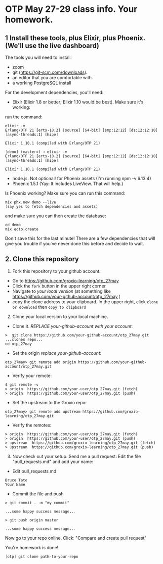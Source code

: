 # OTP May 27-29 class info. Your homework. 

## 1 Install these tools, plus Elixir, plus Phoenix. (We'll use the live dashboard)

The tools you will need to install: 

- zoom 
- git (https://git-scm.com/downloads). 
- an editor that you are comfortable with. 
- a working PostgreSQL install

For the development dependencies, you'll need: 

- Elixir (Elixir 1.8 or better; Elixir 1.10 would be best). Make sure it's working: 

run the command: 

```
elixir -v
Erlang/OTP 21 [erts-10.2] [source] [64-bit] [smp:12:12] [ds:12:12:10] [async-threads:1] [hipe]

Elixir 1.10.1 (compiled with Erlang/OTP 21)
```

```
[demo] (master=) ➔ elixir -v
Erlang/OTP 21 [erts-10.2] [source] [64-bit] [smp:12:12] [ds:12:12:10] [async-threads:1] [hipe]

Elixir 1.10.1 (compiled with Erlang/OTP 21)
```

- node.js. Not optional! for Phoenix assets (I'm running npm -v 6.13.4)
- Phoenix 1.5.1 (Yay: It includes LiveView. That will help.)


Is Phoenix working? Make sure you can run this command: 

```
mix phx.new demo --live
(say yes to fetch dependencies and assets)
```


and make sure you can then create the database: 

```
cd demo
mix ecto.create
```

Don't save this for the last minute! There are a few dependencies that will give you trouble if you've never done this before and decide to wait. 


## 2. Clone this repository

1. Fork this repository to your github account. 

- Go to https://github.com/groxio-learning/otp_27may 
- Click the `fork` button in the upper right corner
- Navigate to *your local version* (at something like https://github.com/your-github-account/otp_27may )
- copy the clone address to your clipboard. In the upper right, click `clone or download` then `copy to clipboard`

2. Clone your local version to your local machine. 

- Clone it. *REPLACE your-github-account with your account*:  

```
>  git clone https://github.com/your-github-account/otp_27may.git
...clones repo...
cd otp_27may
```

- Set the origin *replace your-github-account*:

```
otp_27may> git remote add origin https://github.com/your-github-account/otp_27may.git
```

- Verify your remote: 

```
$ git remote -v
> origin  https://github.com/your-user/otp_27may.git (fetch)
> origin  https://github.com/your-user/otp_27may.git (push)
```

- Set the upstream to the Groxio repo:

```
otp_27may> git remote add upstream https://github.com/groxio-learning/otp_27may.git
```

- Verify the remotes: 

```
> origin  https://github.com/your-user/otp_27may.git (fetch)
> origin  https://github.com/your-user/otp_27may.git (push)
> upstream  https://github.com/groxio-learning/otp_27may.git (fetch)
> upstream  https://github.com/groxio-learning/otp_27may.git (push)
```

3. Now check out your setup. Send me a pull request: Edit the file "pull_requests.md" and add your name: 

- Edit pull_requests.md

```
Bruce Tate
Your Name
```

- Commit the file and push

```
> git commit . -m "my commit"

...some happy success message...

> git push origin master

...some happy success message...
```

Now go to your repo online. Click: "Compare and create pull request" 

You're homework is done!

```
[otp] git clone path-to-your-repo
